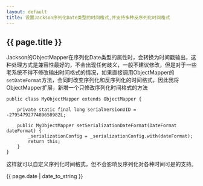 ```yaml
---
layout: default
title: 设置Jackson序列化Date类型的时间格式,并支持多种反序列化时间格式
---
```

## {{ page.title }}

Jackson的ObjectMapper在序列化Date类型的属性时，会转换为时间戳输出，这种处理方式是兼容性最好的，不会出现任何歧义，一般不建议修改，但是对于一些老系统不得不修改输出时间格式的情况，如果直接调用ObjectMapper的```setDateFormat```方法，会同时改变序列化和反序列化的时间格式，因此我将ObjectMapper扩展，新增一个只修改序列化时间格式的方法

```
public class MyObjectMapper extends ObjectMapper {

    private static final long serialVersionUID = -2795479277489658982L;

    public MyObjectMapper setSerializationDateFormat(DateFormat dateFormat) {
        _serializationConfig = _serializationConfig.with(dateFormat);
        return this;
    }
}
```

这样就可以自定义序列化时间格式，但不会影响反序列化对各种时间可是的支持。

{{ page.date | date_to_string }}
